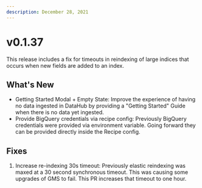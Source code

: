 ```yaml
---
description: December 28, 2021
---
```


# v0.1.37

This release includes a fix for timeouts in reindexing of large indices that occurs when new fields are added to an index.

## What's New

* Getting Started Modal + Empty State: Improve the experience of having no data ingested in DataHub by providing a "Getting Started" Guide when there is no data yet ingested.
* Provide BigQuery credentials via recipe config: Previously BigQuery credentials were provided via environment variable. Going forward they can be provided directly inside the Recipe config.

## Fixes

1. Increase re-indexing 30s timeout: Previously elastic reindexing was maxed at a 30 second synchronous timeout. This was causing some upgrades of GMS to fail. This PR increases that timeout to one hour.
